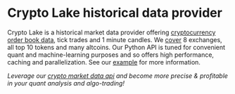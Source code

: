 # Crypto Lake historical data provider

Crypto Lake is a historical market data provider offering [cryptocurrency order book data](https://crypto-lake.com/), tick trades and 1 minute candles.
We [cover](https://crypto-lake.com/coverage/) 8 exchanges, all top 10 tokens and many altcoins. Our Python API is tuned for convenient quant and machine-learning purposes 
and so offers high performance, caching and parallelization. See our [example](https://crypto-lake.com/free-data/) for more information.

*Leverage our [crypto market data api](https://crypto-lake.com/) and become more precise & profitable in your quant analysis and algo-trading!*
